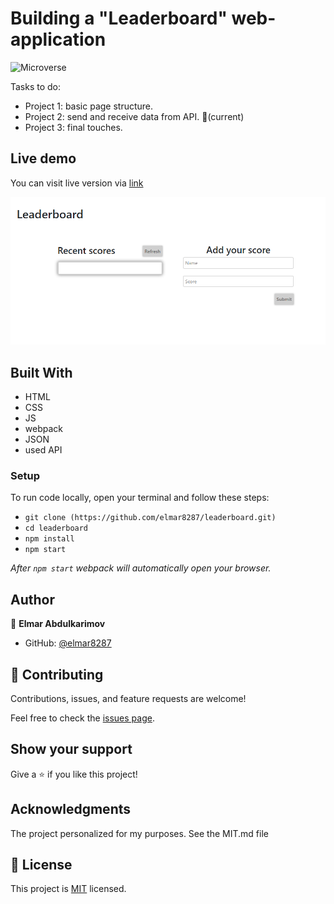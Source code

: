 # Building a "Leaderboard" web-application

![Microverse](https://img.shields.io/badge/Microverse-blueviolet)

Tasks to do:

- Project 1: basic page structure.
- Project 2: send and receive data from API. 📌(current)
- Project 3: final touches.

## Live demo

You can visit live version via [link](https://elmar8287.github.io/leaderboard/)

![Screen Shot](./src/screen-shot.PNG)

## Built With

- HTML
- CSS
- JS
- webpack
- JSON
- used API

### Setup
To run code locally, open your terminal and follow these steps:

- `git clone (https://github.com/elmar8287/leaderboard.git)`
- `cd leaderboard` 
- `npm install`
- `npm start` 
  
*After `npm start` webpack will automatically open your browser.*

## Author

👤 **Elmar Abdulkarimov**

- GitHub: [@elmar8287](https://github.com/elmar8287)


## 🤝 Contributing

Contributions, issues, and feature requests are welcome!

Feel free to check the [issues page](../../issues/).

## Show your support

Give a ⭐️ if you like this project!

## Acknowledgments

The project personalized for my  purposes. See the MIT.md file

## 📝 License

This project is [MIT](./MIT.md) licensed.
